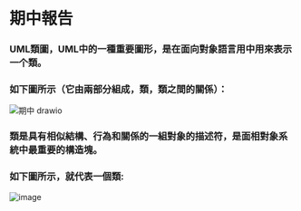 # 期中報告
### UML類圖，UML中的一種重要圖形，是在面向對象語言用中用來表示一个類。
### 如下圖所示（它由兩部分組成，類，類之間的關係）：
![期中 drawio](https://github.com/0senyu0/UML11024122/assets/91513668/eca6e66b-ba01-4340-8e3b-e4eae009f41a)
### 類是具有相似結構、行為和關係的一組對象的描述符，是面相對象系統中最重要的構造塊。
### 如下圖所示，就代表一個類:
![image](https://github.com/0senyu0/UML11024122/assets/91513668/800c05b8-20ad-44d8-97c8-955a1ab78995)
